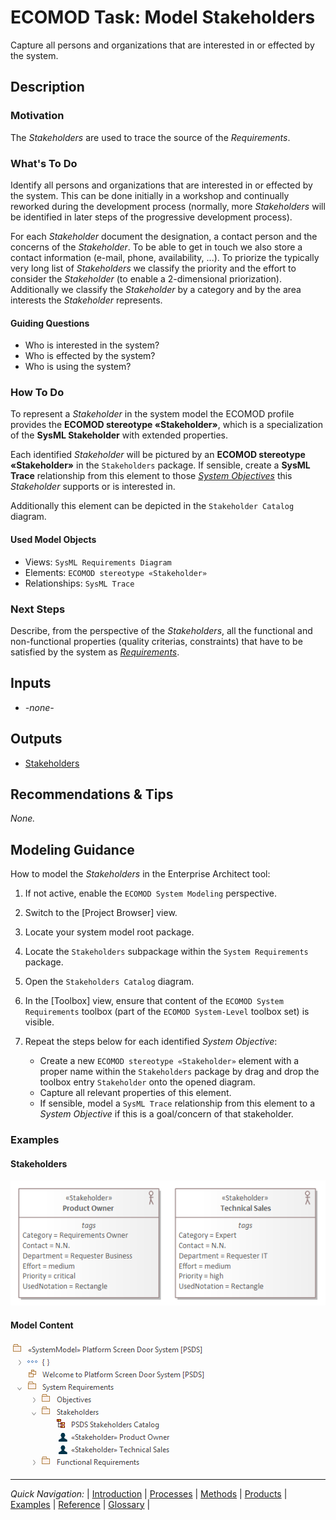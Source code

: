 # ECOMOD Task: Model Stakeholders

Capture all persons and organizations that are interested in or effected by the system.


## Description

### Motivation

The _Stakeholders_ are used to trace the source of the _Requirements_.

### What's To Do

Identify all persons and organizations that are interested in or effected by the system. This can be done initially in a workshop and continually reworked during the development process (normally, more _Stakeholders_ will be identified in later steps of the progressive development process).

For each _Stakeholder_ document the designation, a contact person and the concerns of the _Stakeholder_. To be able to get in touch we also store a contact information (e-mail, phone, availability, ...). To priorize the typically very long list of _Stakeholders_ we classify the priority and the effort to consider the _Stakeholder_ (to enable a 2-dimensional priorization). Additionally we classify the _Stakeholder_ by a category and by the area interests the _Stakeholder_ represents.


#### Guiding Questions

+ Who is interested in the system?
+ Who is effected by the system?
+ Who is using the system?

### How To Do

To represent a _Stakeholder_ in the system model the ECOMOD profile provides the **ECOMOD stereotype «Stakeholder»**, which is a specialization of the **SysML Stakeholder** with extended properties.

Each identified _Stakeholder_ will be pictured by an **ECOMOD stereotype «Stakeholder»** in the `Stakeholders` package.
If sensible, create a **SysML Trace** relationship from this element to those [_System Objectives_](product_system-objectives.md) this _Stakeholder_ supports or is interested in.

Additionally this element can be depicted in the `Stakeholder Catalog` diagram.


#### Used Model Objects

+ Views: `SysML Requirements Diagram`
+ Elements: `ECOMOD stereotype «Stakeholder»`
+ Relationships: `SysML Trace`

### Next Steps

Describe, from the perspective of the _Stakeholders_, all the functional and non-functional properties (quality criterias, constraints) that have to be satisfied by the system as [_Requirements_](product_requirements.md).


## Inputs

+ _-none-_


## Outputs

+ [Stakeholders](product_stakeholders.md)


## Recommendations & Tips

_None._


## Modeling Guidance

How to model the _Stakeholders_ in the Enterprise Architect tool:

1. If not active, enable the `ECOMOD System Modeling` perspective.

2. Switch to the [Project Browser] view.

3. Locate your system model root package.

4. Locate the `Stakeholders` subpackage within the `System Requirements` package.

5. Open the `Stakeholders Catalog` diagram.

6. In the [Toolbox] view, ensure that content of the `ECOMOD System Requirements` toolbox (part of the `ECOMOD System-Level` toolbox set) is visible. 

8. Repeat the steps below for each identified _System Objective_:
    + Create a new `ECOMOD stereotype «Stakeholder»` element with a proper name within the `Stakeholders` package by drag and drop the toolbox entry `Stakeholder` onto the opened diagram.
    + Capture all relevant properties of this element.
    + If sensible, model a `SysML Trace` relationship from this element to a _System Objective_ if this is a goal/concern of that stakeholder.


### Examples

#### Stakeholders

![Example of Stakeholders](images/en-ecomod-example-00-stakeholders-modelview.png)

#### Model Content

![Example of Model Content](images/en-ecomod-example-00-stakeholders-modelstructure.png)

---
_Quick Navigation:_ | [Introduction](index.md) | [Processes](processes.md) | [Methods](methods.md) | [Products](products.md) | [Examples](examples.md) | [Reference](quick-reference.md) | [Glossary](glossary.md) |

